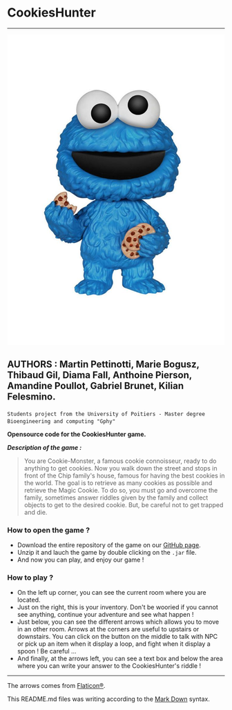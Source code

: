 # CookiesHunter
------------------------
![Cookie monster, the mascot](images/CookiesHunter_log.jpeg)


AUTHORS : Martin Pettinotti, Marie Bogusz, Thibaud Gil, Diama Fall, Anthoine Pierson, Amandine Poullot, Gabriel Brunet, Kilian Felesmino.
------------------------
`Students project from the University of Poitiers - Master degree Bioengineering and computing "Gphy"`

**Opensource code for the CookiesHunter game.**

***Description of the game :***
> You are Cookie-Monster, a famous cookie connoisseur, ready to do anything to get cookies. 
Now you walk down the street and stops in front of the Chip family's house, famous for having the best cookies in the world.
The goal is to retrieve as many cookies as possible and retrieve the Magic Cookie.
To do so, you must go and overcome the family, sometimes answer riddles given by the family and collect objects to get to   the desired cookie.
But, be careful not to get trapped and die.

### How to open the game ?
  
  - Download the entire repository of the game on our [GitHub page](https://github.com/GabBru/CookiesHunter).
  - Unzip it and lauch the game by double clicking on the `.jar` file.
  - And now you can play, and enjoy our game !
  
### How to play ?

  - On the left up corner, you can see the current room where you are located.
  - Just on the right, this is your inventory. Don't be wooried if you cannot see anything, continue your adventure and see what happen !
  - Just below, you can see the different arrows which allows you to move in an other room. Arrows at the corners are useful to upstairs or downstairs. You can click on the button on the middle to talk with NPC or pick up an item when it display a loop, and fight when it display a spoon ! Be careful ...
  - And finally, at the arrows left, you can see a text box and below the area where you can write your answer to the CookiesHunter's riddle !  



___
The arrows comes from [Flaticon®](https://www.flaticon.com).

This README.md files was writing according to the [Mark Down](https://www.markdownguide.org/basic-syntax/) syntax.
